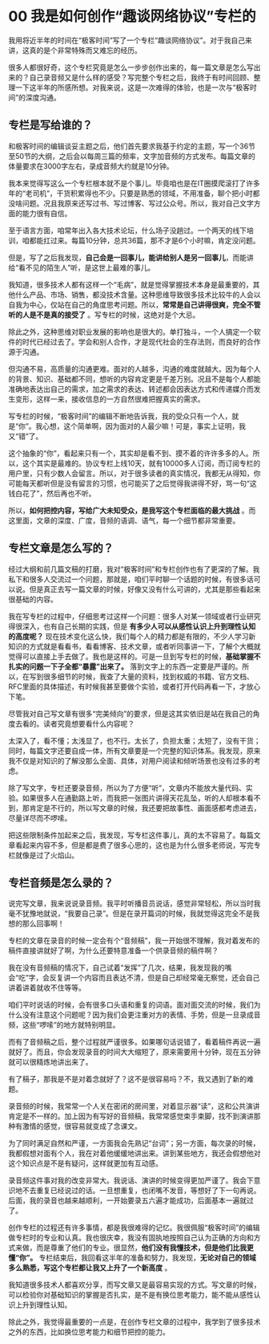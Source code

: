 # 00 我是如何创作“趣谈网络协议”专栏的

我用将近半年的时间在“极客时间”写了一个专栏“趣谈网络协议”。对于我自己来讲，这真的是个非常特殊而又难忘的经历。

很多人都很好奇，这个专栏究竟是怎么一步步创作出来的，每一篇文章是怎么写出来的？自己录音频又是什么样的感受？写完整个专栏之后，我终于有时间回顾、整理一下这半年的所感所想。对我来说，这是一次难得的体验，也是一次与“极客时间”的深度沟通。

## 专栏是写给谁的？

和极客时间的编辑谈妥主题之后，他们首先要求我基于约定的主题，写一个36节至50节的大纲，之后会以每周三篇的频率，文字加音频的方式发布。每篇文章的体量要求在3000字左右，录成音频大约就是10分钟。

我本来觉得写这么一个专栏根本就不是个事儿。毕竟咱也是在IT圈摸爬滚打了许多年的“老司机”，干货积累得也不少。只要是熟悉的领域，不用准备，聊个把小时都没啥问题。况且我原来还写过书、写过博客、写过公众号。所以，我对自己文字方面的能力很有自信。

至于语言方面，咱常年出入各大技术论坛，什么场子没趟过。一个两天的线下培训，咱都能扛过来。每篇10分钟，总共36篇，那不才是6个小时嘛，肯定没问题。

但是，写了之后我发现，**自己会是一回事儿，能讲给别人是另一回事儿**，而能讲给“看不见的陌生人”听，是这世上最难的事儿。

我知道，很多技术人都有这样一个“毛病”，就是觉得掌握技术本身是最重要的，其他什么产品、市场、销售，都没技术含量。这种思维导致很多技术比较牛的人会以自我为中心，仅站在自己的角度思考问题。所以，**常常是自己讲得很爽，完全不管听的人是不是真的接受了** 。写专栏的时候，这绝对是个大忌。

除此之外，这种思维对职业发展的影响也是很大的。单打独斗，一个人搞定一个软件的时代已经过去了。学会和别人合作，才是现代社会的生存法则，而良好的合作源于沟通。

但沟通不易，高质量的沟通更难。面对的人越多，沟通的难度就越大。因为每个人的背景、知识、基础都不同，想听的内容肯定更是千差万别。况且不是每个人都能准确地表达出自己的需求，加之需求的表达、转述都会因表达方式和传递媒介而发生变形，这样一来，接收信息的一方自然很难把握真实的需求。

写专栏的时候，“极客时间”的编辑不断地告诉我，我的受众只有一个人，就是“你”。我心想，这个简单啊，因为面对的人最少嘛！可是，事实上证明，我又“错”了。

这个抽象的“你”，看起来只有一个，其实却是看不到、摸不着的许许多多的人。所以，这个其实是最难的。协议专栏上线10天，就有10000多人订阅，而订阅专栏的用户里，只有少数人会留言。所以，对于很多读者的真实情况，我都无从得知，你可能每天都听但是没有留言的习惯，也可能买了之后觉得我讲得不好，骂一句“这钱白花了”，然后再也不听。

所以，**如何把控内容，写给广大未知受众，是我写这个专栏面临的最大挑战** 。而这里面，文章的深度、广度，音频的语调、语气，每一个细节都非常重要。

## 专栏文章是怎么写的？

经过大纲和前几篇文稿的打磨，我对“极客时间”和专栏创作也有了更深的了解。我私下和很多人交流过一个问题，那就是，咱们平时聊一个话题的时候，有很多话可以说。但是真正去写一篇文章的时候，好像又没有什么可讲的，尤其是那些看起来很基础的内容。

我在写专栏的过程中，仔细思考过这样一个问题：很多人对某一领域或者行业研究得很深入，也有自己长期的实践，但是 **有多少人可以从感性认识上升到理性认知的高度呢？** 现在技术变化这么快，我们每个人的精力都是有限的，不少人学习新知识的方式就是看看书，看看博客、技术文章，或者听同事讲一下，了解个大概就觉得可以直接上手去做了。我也是这样的。可是一旦到写专栏的时候，**基础掌握不扎实的问题一下子全都“暴露”出来了。** 落到文字上的东西一定要是严谨的。所以，在写到很多细节的时候，我查了大量的资料，找到权威的书籍、官方文档、RFC里面的具体描述，有时候我甚至要做个实验，或者打开代码再看一下，才放心下笔。

尽管我对自己写文章有很多“完美倾向”的要求，但是这其实依旧是站在我自己的角度去看的。读者究竟想要看什么内容呢？

太深入了，看不懂；太浅显了，也不行。太长了，负担太重；太短了，没有干货；同时，每篇文字还要自成一体，所有文章要是一个完整的知识体系。我发现，原来我不仅是对知识的了解没那么全面、具体，对用户阅读和倾听场景也没有过多的考虑。

除了写文字，专栏还要录音频，所以为了方便“听”，文章内不能放大量代码、实验。如果很多人在通勤路上听，而我把一张图片讲得天花乱坠，听的人却根本看不到，那肯定是不行的，所以写文章的时候，我还要把故事性、画面感都考虑进去，尽量详尽而不啰嗦。

把这些限制条件加起来之后，我发现，写专栏这件事儿，真的太不容易了。每篇文章看起来内容不多，但是都是费了很多心思的，这也是为什么很多老师说，写完专栏就像是过了火焰山。

## 专栏音频是怎么录的？

说完写文章，我来说说录音频。我平时听播音员说话，感觉非常轻松，所以当时我毫不犹豫地就说，“我要自己录”。但是在录开篇词的时候，我就觉得这完全不是我想的那么回事啊！

专栏的文章在录音的时候一定会有个“音频稿”，我一开始很不理解，我对着发布的稿件直接讲就好了啊，为什么还要特意准备一个供录音频的稿件啊？

我在没有音频稿的情况下，自己试着“发挥”了几次，结果，我发现我的嘴会“吃”字，会反复讲一个内容而且表达不清，但是自己却经常毫无察觉，还会自己讲着讲着就收不住等等。

咱们平时说话的时候，会有很多口头语和重复的词语。面对面交流的时候，我们为什么没有注意这个问题呢？因为我们会更注重对方的表情、手势，但是一旦录成音频，这些“啰嗦”的地方就特别明显。

而有了音频稿之后，整个过程就严谨很多。如果哪句话说错了，看着稿件再说一遍就好了。而且，你会发现录音的时间大大缩短了，原来需要用十分钟，现在五分钟就可以很精炼地讲出来了。

有了稿子，那我是不是对着念就好了？这不是很容易吗？不，我又遇到了新的难题。

录音频的时候，我常常一个人关在密闭的房间里，对着显示器“读”，这和公共演讲肯定是不一样的。加上因为有写好的音频稿，我常常感觉束手束脚，找不到演讲那种有激情的感觉，很容易就变成了念课文。

为了同时满足自然和严谨，一方面我会先熟记“台词”；另一方面，每次录的时候，我都假想对面有个人，我在对着他缓缓地讲出来。讲到某些地方，我还会假想他对这个知识点是不是有疑问，这样就更加有互动感。

录音频这件事对我的改变非常大。我说话、演讲的时候变得更加严谨了。我会下意识地不去重复已经说过的话。一旦想重复，也闭嘴不发音，等想好了下一句再说。后面，我的录音也越来越顺利，一开始要录五六遍才能成功，后面基本一遍就过了。

创作专栏的过程还有许多事情，都是我很难得的记忆。我很佩服“极客时间”的编辑做专栏时的专业和认真。我也很庆幸，我没有固执地按照自己认为正确的方向和方式来做，而是尊重了他们的专业。很显然，**他们没有我懂技术，但是他们比我更懂“你”。** 专栏结束后，我回看这半年的准备和努力，我发现，**无论对自己的领域多么熟悉，写这个专栏都让我又上升了一个新高度** 。

我知道很多技术人都喜欢分享，而写文章又是最容易实现的方式。写文章的时候，可以检验你对基础知识的掌握是否扎实，是不是有换位思考能力，能不能从感性认识上升到理性认知。

除此之外，我觉得最重要的一点是，在创作专栏文章的过程中，我学到了很多技术之外的东西，比如换位思考能力和细节把控的能力。
